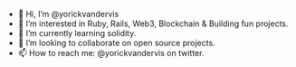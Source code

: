 - 👋 Hi, I’m @yorickvandervis
- 👀 I’m interested in Ruby, Rails, Web3, Blockchain & Building fun projects.
- 🌱 I’m currently learning solidity.
- 💞️ I’m looking to collaborate on open source projects.
- 📫 How to reach me: @yorickvandervis on twitter.

<!---
yorickvandervis/yorickvandervis is a ✨ special ✨ repository because its `README.md` (this file) appears on your GitHub profile.
You can click the Preview link to take a look at your changes.
--->
